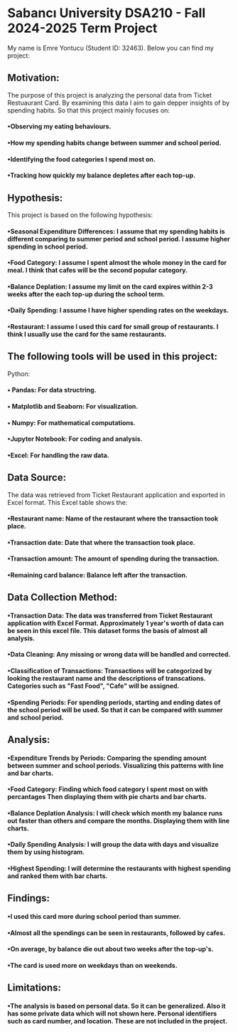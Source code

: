 # Sabancı University DSA210 - Fall 2024-2025 Term Project

My name is Emre Yontucu (Student ID: 32463). Below you can find my project:

## Motivation:
 The purpose of this project is analyzing the personal data from Ticket Restuaurant Card. By examining this data I aim to gain depper insights of by spending habits. So that this project mainly focuses on:
 ####   •Observing my eating behaviours.
 ####   •How my spending habits  change between summer and school period. 
 ####   •Identifying the food categories I spend most on.
 ####   •Tracking how quickly my balance depletes after each top-up.

 ## Hypothesis:
  This project is based on the following hypothesis:
   #### •Seasonal Expenditure Differences: I assume that my spending habits is different comparing to summer period and school period. I assume higher spending in school period.
   #### •Food Category:  I assume I spent almost the whole money in the card for meal. I think that cafes will be the second popular category.
   #### •Balance Deplation: I assume my limit on the card expires within 2-3 weeks after the each top-up during the school term.
   #### •Daily Spending: I assume I have higher spending rates on the weekdays.
   #### •Restaurant: I assume I used this card for small group of restaurants. I think I usually use the card for the same restaurants.
## The following tools will be used in this project:
  Python:
  #### • Pandas: For data structring.
  #### • Matplotlib and Seaborn: For visualization.
 #### • Numpy: For mathematical computations.
#### •Jupyter Notebook: For coding and analysis.
#### •Excel: For handling the raw data.

## Data Source:
  The data was retrieved from Ticket Restaurant application and exported in Excel format.
  This Excel table shows the:
  #### •Restaurant name: Name of the restaurant where the transaction took place.
  #### •Transaction date: Date that where the transaction took place.
  #### •Transaction amount: The amount of spending during the transaction.
  #### •Remaining card balance: Balance left after the transaction.

  ## Data Collection Method:
  #### •Transaction Data: The data was transferred from Ticket Restaurant application with Excel Format. Approximately 1 year's worth of data can be seen in this excel file.  This dataset forms the basis of almost all analysis.
  ####  •Data Cleaning: Any missing or wrong data will be handled and corrected.
  
 ####  •Classification of Transactions: Transactions will be categorized by looking the restaurant name and the descriptions of transcations. Categories such as "Fast Food", "Cafe" will be assigned.
 
 ####  •Spending Periods: For spending periods, starting and ending dates of the school period will be used. So that it can be compared with summer and school period.


## Analysis:
 ####   •Expenditure Trends by Periods: Comparing the spending amount between summer and school periods. Visualizing this patterns with line and bar charts.
 ####   •Food Category: Finding which food category I spent most on with percantages Then displaying them with pie charts and bar charts.
 ####   •Balance Deplation Analysis: I will check which month my balance runs out faster than others and compare the months. Displaying them with line charts.
 ####   •Daily Spending Analysis: I will group the data with days and visualize them by using histogram. 
 ####   •Highest Spending: I will determine the restaurants with highest spending and ranked them with bar charts.
  
 ## Findings:
 ####    •I used this card more during school period than summer.
 ####    •Almost all the spendings can be seen in restaurants, followed by cafes.
 ####    •On average, by balance die out about two weeks after the top-up's.
 ####    •The card is used more on weekdays than on weekends.

## Limitations:
 ####   •The analysis is based on personal data. So it can be generalized. Also it has some private data which will not shown here. Personal identifiers such as card number, and location. These are not included in the project.

  
